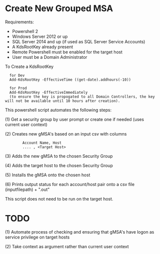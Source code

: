 # Create New Grouped MSA

Requirements:
- Powershell 2
- Windows Server 2012 or up
- SQL Server 2014 and up (if used as SQL Server Service Accounts)
- A KdsRootKey already present
- Remote Powershell must be enabled for the target host
- User must be a Domain Administrator

To Create a KdsRootKey 

      for Dev
      Add-KdsRootKey -EffectiveTime ((get-date).addhours(-10))
      
      for Prod
      Add-KdsRootKey -EffectiveImmediately
      (to ensure the key is propogated to all Domain Controllers, the key will not be available until 10 hours after creation).

This powershell script automates the following steps:

(1) Get a security group by user prompt or create one if needed (uses current user context)

(2) Creates new gMSA's based on an input csv with columns 

            Account Name, Host
            .... , <Target Host>
 
 (3) Adds the new gMSA to the chosen Security Group
 
 (4) Adds the target host to the chosen Security Group
 
 (5) Installs the gMSA onto the chosen host
 
 (6) Prints output status for each account/host pair onto a csv file (inputfilepath) + ".out"
 
 This script does not need to be run on the target host.
 
 # TODO
 (1) Automate process of checking and ensuring that gMSA's have logon as service privilege on target hosts

 (2) Take context as argument rather than current user context
 
